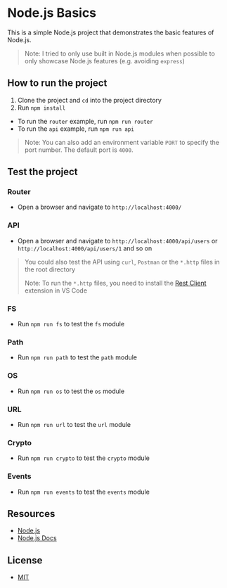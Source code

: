 # Node.js Basics

This is a simple Node.js project that demonstrates the basic features of Node.js.

> Note: I tried to only use built in Node.js modules when possible to only showcase Node.js features (e.g. avoiding `express`)

## How to run the project

1. Clone the project and `cd` into the project directory
2. Run `npm install`

- To run the `router` example, run `npm run router`
- To run the `api` example, run `npm run api`

> Note: You can also add an environment variable `PORT` to specify the port number. The default port is `4000`.

## Test the project

### Router

- Open a browser and navigate to `http://localhost:4000/`

### API

- Open a browser and navigate to `http://localhost:4000/api/users` or `http://localhost:4000/api/users/1` and so on

> You could also test the API using `curl`, `Postman` or the `*.http` files in the root directory
>
> Note: To run the `*.http` files, you need to install the [Rest Client](https://marketplace.visualstudio.com/items?itemName=humao.rest-client) extension in VS Code

### FS

- Run `npm run fs` to test the `fs` module

### Path

- Run `npm run path` to test the `path` module

### OS

- Run `npm run os` to test the `os` module

### URL

- Run `npm run url` to test the `url` module

### Crypto

- Run `npm run crypto` to test the `crypto` module

### Events

- Run `npm run events` to test the `events` module

## Resources

- [Node.js](https://nodejs.org/)
- [Node.js Docs](https://nodejs.org/en/docs/)

## License

- [MIT](LICENSE.md)
